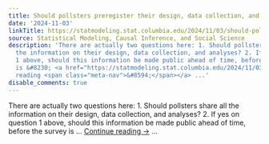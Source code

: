 ```yaml
---
title: Should pollsters preregister their design, data collection, and analyses?
date: '2024-11-03'
linkTitle: https://statmodeling.stat.columbia.edu/2024/11/03/should-pollsters-preregister-their-design-data-collection-and-analyses/
source: Statistical Modeling, Causal Inference, and Social Science
description: 'There are actually two questions here: 1. Should pollsters share all
  the information on their design, data collection, and analyses? 2. If yes on question
  1 above, should this information be made public ahead of time, before the survey
  is &#8230; <a href="https://statmodeling.stat.columbia.edu/2024/11/03/should-pollsters-preregister-their-design-data-collection-and-analyses/">Continue
  reading <span class="meta-nav">&#8594;</span></a> ...'
disable_comments: true
---
```

There are actually two questions here: 1. Should pollsters share all the information on their design, data collection, and analyses? 2. If yes on question 1 above, should this information be made public ahead of time, before the survey is &#8230; <a href="https://statmodeling.stat.columbia.edu/2024/11/03/should-pollsters-preregister-their-design-data-collection-and-analyses/">Continue reading <span class="meta-nav">&#8594;</span></a> ...